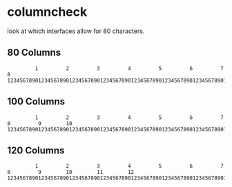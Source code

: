 # columncheck
look at which interfaces allow for 80 characters.

## 80 Columns

```
         1         2         3         4         5         6         7         8
12345678901234567890123456789012345678901234567890123456789012345678901234567890
```

## 100 Columns

```
         1         2         3         4         5         6         7         8         9        10
1234567890123456789012345678901234567890123456789012345678901234567890123456789012345678901234567890
```

## 120 Columns

```
         1         2         3         4         5         6         7         8         9        10        11        12
123456789012345678901234567890123456789012345678901234567890123456789012345678901234567890123456789012345678901234567890
```
